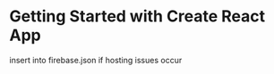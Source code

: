 # Getting Started with Create React App


insert into firebase.json if hosting issues occur
  <!-- // "hosting": {
  //   "public": "",
  //   "ignore": [
  //     "firebase.json",
  //     "**/.*",
  //     "**/node_modules/**"
  //   ],
  //   "rewrites": [
  //     {
  //       "source": "**",
  //       "destination": "/index.html"
  //     }
  //   ]
  // } -->